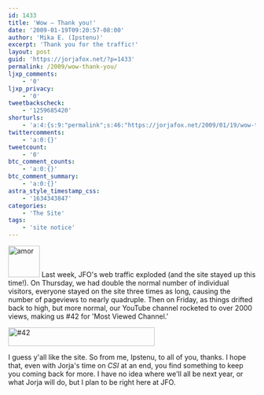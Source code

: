 ```yaml
---
id: 1433
title: 'Wow — Thank you!'
date: '2009-01-19T09:20:57-08:00'
author: 'Mika E. (Ipstenu)'
excerpt: 'Thank you for the traffic!'
layout: post
guid: 'https://jorjafox.net/?p=1433'
permalink: /2009/wow-thank-you/
ljxp_comments:
    - '0'
ljxp_privacy:
    - '0'
tweetbackscheck:
    - '1259685420'
shorturls:
    - 'a:4:{s:9:"permalink";s:46:"https://jorjafox.net/2009/01/19/wow-thank-you/";s:7:"tinyurl";s:25:"http://tinyurl.com/lvvfbk";s:4:"isgd";s:18:"http://is.gd/53vLJ";s:5:"bitly";s:20:"http://bit.ly/4Wkpiy";}'
twittercomments:
    - 'a:0:{}'
tweetcount:
    - '0'
btc_comment_counts:
    - 'a:0:{}'
btc_comment_summary:
    - 'a:0:{}'
astra_style_timestamp_css:
    - '1634343847'
categories:
    - 'The Site'
tags:
    - 'site notice'
---
```


<img src="//static.jorjafox.net/wordpress/2009/01/amor.png" alt="amor" title="amor" width="64" height="64" class="alignleft size-full wp-image-1434" /> Last week, JFO's web traffic exploded (and the site stayed up this time!).  On Thursday, we had double the normal number of individual visitors, everyone stayed on the site three times as long, causing the number of pageviews to nearly quadruple.  Then on Friday, as things drifted back to high, but more normal, our YouTube channel rocketed to over 2000 views, making us #42 for 'Most Viewed Channel.'

<img src="//static.jorjafox.net/wordpress/2009/01/picture-1.png" alt="#42" title="#42" width="298" height="38" class="aligncenter size-full wp-image-1443" />

I guess y'all like the site. So from me, Ipstenu, to all of you, thanks.  I hope that, even with Jorja's time on <em>CSI</em> at an end, you find something to keep you coming back for more.  I have no idea where we'll all be next year, or what Jorja will do, but I plan to be right here at JFO.
